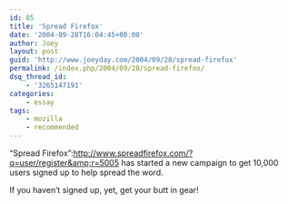 ```yaml
---
id: 85
title: 'Spread Firefox'
date: '2004-09-28T16:04:45+00:00'
author: Joey
layout: post
guid: 'http://www.joeyday.com/2004/09/28/spread-firefox'
permalink: /index.php/2004/09/28/spread-firefox/
dsq_thread_id:
    - '3265147191'
categories:
    - essay
tags:
    - mozilla
    - recommended
---
```


“Spread Firefox”:http://www.spreadfirefox.com/?q=user/register&amp;r=5005 has started a new campaign to get 10,000 users signed up to help spread the word.

If you haven’t signed up, yet, get your butt in gear!